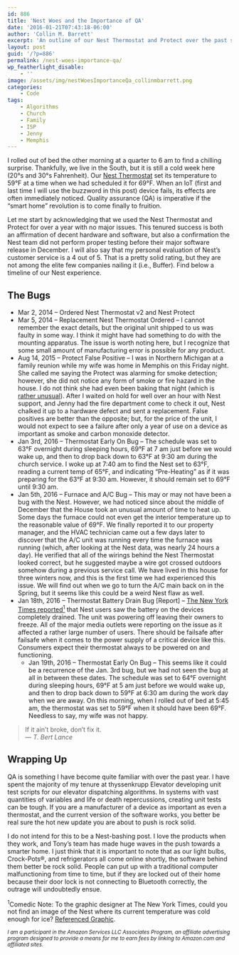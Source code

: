 ```yaml
---
id: 886
title: 'Nest Woes and the Importance of QA'
date: '2016-01-21T07:43:18-06:00'
author: 'Collin M. Barrett'
excerpt: 'An outline of our Nest Thermostat and Protect over the past six months explains the need for QA at IoT companies to be top-notch.'
layout: post
guid: '/?p=886'
permalink: /nest-woes-importance-qa/
wp_featherlight_disable:
    - ''
image: /assets/img/nestWoesImportanceQa_collinmbarrett.png
categories:
    - Code
tags:
    - Algorithms
    - Church
    - Family
    - ISP
    - Jenny
    - Memphis
---
```


I rolled out of bed the other morning at a quarter to 6 am to find a chilling surprise. Thankfully, we live in the South, but it is still a cold week here (20°s and 30°s Fahrenheit). Our [Nest Thermostat](https://store.google.com/us/category/connected_home?hl=en-US&GoogleNest&utm_source=nest_redirect&utm_medium=google_oo&utm_campaign=homepage) set its temperature to 59°F at a time when we had scheduled it for 69°F. When an IoT (first and last time I will use the buzzword in this post) device fails, its effects are often immediately noticed. Quality assurance (QA) is imperative if the “smart home” revolution is to come finally to fruition.

Let me start by acknowledging that we used the Nest Thermostat and Protect for over a year with no major issues. This tenured success is both an affirmation of decent hardware and software, but also a confirmation the Nest team did not perform proper testing before their major software release in December. I will also say that my personal evaluation of Nest’s customer service is a 4 out of 5. That is a pretty solid rating, but they are not among the elite few companies nailing it (i.e., Buffer). Find below a timeline of our Nest experience.

## The Bugs

- Mar 2, 2014 – Ordered Nest Thermostat v2 and Nest Protect
- Mar 5, 2014 – Replacement Nest Thermostat Ordered – I cannot remember the exact details, but the original unit shipped to us was faulty in some way. I think it might have had something to do with the mounting apparatus. The issue is worth noting here, but I recognize that some small amount of manufacturing error is possible for any product.
- Aug 14, 2015 – Protect False Positive – I was in Northern Michigan at a family reunion while my wife was home in Memphis on this Friday night. She called me saying the Protect was alarming for smoke detection; however, she did not notice any form of smoke or fire hazard in the house. I do not think she had even been baking that night (which is [rather unusual](https://jennythebaker.com/ "Jenny the Baker")). After I waited on hold for well over an hour with Nest support, and Jenny had the fire department come to check it out, Nest chalked it up to a hardware defect and sent a replacement. False positives are better than the opposite; but, for the price of the unit, I would not expect to see a failure after only a year of use on a device as important as smoke and carbon monoxide detector.
- Jan 3rd, 2016 – Thermostat Early On Bug – The schedule was set to 63°F overnight during sleeping hours, 69°F at 7 am just before we would wake up, and then to drop back down to 63°F at 9:30 am during the church service. I woke up at 7:40 am to find the Nest set to 63°F, reading a current temp of 65°F, and indicating “Pre-Heating” as if it was preparing for the 63°F at 9:30 am. However, it should remain set to 69°F until 9:30 am.
- Jan 5th, 2016 – Furnace and A/C Bug – This may or may not have been a bug with the Nest. However, we had noticed since about the middle of December that the House took an unusual amount of time to heat up. Some days the furnace could not even get the interior temperature up to the reasonable value of 69°F. We finally reported it to our property manager, and the HVAC technician came out a few days later to discover that the A/C unit was running every time the furnace was running (which, after looking at the Nest data, was nearly 24 hours a day). He verified that all of the wirings behind the Nest Thermostat looked correct, but he suggested maybe a wire got crossed outdoors somehow during a previous service call. We have lived in this house for three winters now, and this is the first time we had experienced this issue. We will find out when we go to turn the A/C main back on in the Spring, but it seems like this could be a weird Nest flaw as well.
- Jan 18th, 2016 – Thermostat Battery Drain Bug \[Report\] – [The New York Times reported<sup>1</sup>](https://www.nytimes.com/2016/01/14/fashion/nest-thermostat-glitch-battery-dies-software-freeze.html "Nest Thermostat Glitch Leaves Users in the Cold - The New York Times") that Nest users saw the battery on the devices completely drained. The unit was powering off leaving their owners to freeze. All of the major media outlets were reporting on the issue as it affected a rather large number of users. There should be failsafe after failsafe when it comes to the power supply of a critical device like this. Consumers expect their thermostat always to be powered on and functioning. 
    - Jan 19th, 2016 – Thermostat Early On Bug – This seems like it could be a recurrence of the Jan. 3rd bug, but we had not seen the bug at all in between these dates. The schedule was set to 64°F overnight during sleeping hours, 69°F at 5 am just before we would wake up, and then to drop back down to 59°F at 6:30 am during the work day when we are away. On this morning, when I rolled out of bed at 5:45 am, the thermostat was set to 59°F when it should have been 69°F. Needless to say, my wife was not happy.

> If it ain’t broke, don’t fix it.  
> — <cite>T. Bert Lance</cite>

## Wrapping Up

QA is something I have become quite familiar with over the past year. I have spent the majority of my tenure at thyssenkrupp Elevator developing unit test scripts for our elevator dispatching algorithms. In systems with vast quantities of variables and life or death repercussions, creating unit tests can be tough. If you are a manufacturer of a device as important as even a thermostat, and the current version of the software works, you better be real sure the hot new update you are about to push is rock solid.

I do not intend for this to be a Nest-bashing post. I love the products when they work, and Tony’s team has made huge waves in the push towards a smarter home. I just think that it is important to note that as our light bulbs, Crock-Pots®, and refrigerators all come online shortly, the software behind them better be rock solid. People can put up with a traditional computer malfunctioning from time to time, but if they are locked out of their home because their door lock is not connecting to Bluetooth correctly, the outrage will undoubtedly ensue.

<sup>1</sup>Comedic Note: To the graphic designer at The New York Times, could you not find an image of the Nest where its current temperature was cold enough for ice? [Referenced Graphic](/assets/img/nestNYTGraphic_collinmbarrett.jpg "Graphic - Nest Thermostat Glitch Leaves Users in the Cold - The New York Times").

*<small>I am a participant in the Amazon Services LLC Associates Program, an affiliate advertising program designed to provide a means for me to earn fees by linking to Amazon.com and affiliated sites.</small>*